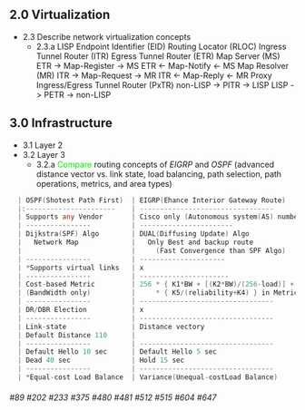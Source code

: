 ## 2.0 Virtualization
* 2.3 Describe network virtualization concepts
    * 2.3.a LISP
      Endpoint Identifier (EID)
      Routing Locator (RLOC)
      Ingress Tunnel Router (ITR)
      Egress Tunnel Router (ETR)
      Map Server (MS)
         ETR -> Map-Register -> MS
         ETR <- Map-Notify <- MS
      Map Resolver (MR)
         ITR -> Map-Request -> MR
         ITR <- Map-Reply <- MR
      Proxy Ingress/Egress Tunnel Router (PxTR)
         non-LISP -> PITR -> LISP
         LISP -> PETR -> non-LISP
      
## 3.0 Infrastructure
* 3.1 Layer 2
* 3.2 Layer 3
    * 3.2.a <font color=ntgreen>Compare</font> routing concepts of *EIGRP* and *OSPF* (advanced distance vector vs. link state, load balancing, path selection, path operations, metrics, and area types)<a name="vs."></a>
```go
  | OSPF(Shotest Path First)  | EIGRP(Ehance Interior Gateway Route)                |
  |:----------------------    | ---------------------------------                   |
  | Supports any Vendor       | Cisco only (Autonomous system(AS) number)           |
  | ----------------          | -----------------------                             |
  | Dijkstra(SPF) Algo        | DUAL(Diffusing Update) Algo                         |
  |   Network Map             |   Only Best and backup route                        |
  |                           |     (Fast Convergence than SPF Algo)                |
  | ----------------          | ---------------------                               |
  | *Supports virtual links   | x                                                   |
  | ----------------          | ----------------------                              |
  | Cost-based Metric         | 256 * { K1*BW + [(K2*BW)/(256-load)] + (K3*delay) } |
  | (BandWidth only)          |     * { K5/(reliability+K4) } in Metric             |
  | ----------------          | ---------------------------------                   |
  | DR/DBR Election           | x                                                   |
  | ----------------          | ---------------------------------                   |
  | Link-state                | Distance vectory                                    |
  | Default Distance 110      |                                                     |
  | ----------------          | ---------------------------------                   |
  | Default Hello 10 sec      | Default Hello 5 sec                                 |
  | Dead 40 sec               | Hold 15 sec                                         |
  | ----------------          | ---------------------------------                   |
  | *Equal-cost Load Balance  | Variance(Unequal-costLoad Balance)                  |
```

###### #89 #202 #233 #375 #480 #481 #512 #515 #604 #647

